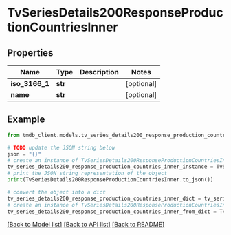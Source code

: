 # TvSeriesDetails200ResponseProductionCountriesInner


## Properties

Name | Type | Description | Notes
------------ | ------------- | ------------- | -------------
**iso_3166_1** | **str** |  | [optional] 
**name** | **str** |  | [optional] 

## Example

```python
from tmdb_client.models.tv_series_details200_response_production_countries_inner import TvSeriesDetails200ResponseProductionCountriesInner

# TODO update the JSON string below
json = "{}"
# create an instance of TvSeriesDetails200ResponseProductionCountriesInner from a JSON string
tv_series_details200_response_production_countries_inner_instance = TvSeriesDetails200ResponseProductionCountriesInner.from_json(json)
# print the JSON string representation of the object
print(TvSeriesDetails200ResponseProductionCountriesInner.to_json())

# convert the object into a dict
tv_series_details200_response_production_countries_inner_dict = tv_series_details200_response_production_countries_inner_instance.to_dict()
# create an instance of TvSeriesDetails200ResponseProductionCountriesInner from a dict
tv_series_details200_response_production_countries_inner_from_dict = TvSeriesDetails200ResponseProductionCountriesInner.from_dict(tv_series_details200_response_production_countries_inner_dict)
```
[[Back to Model list]](../README.md#documentation-for-models) [[Back to API list]](../README.md#documentation-for-api-endpoints) [[Back to README]](../README.md)


